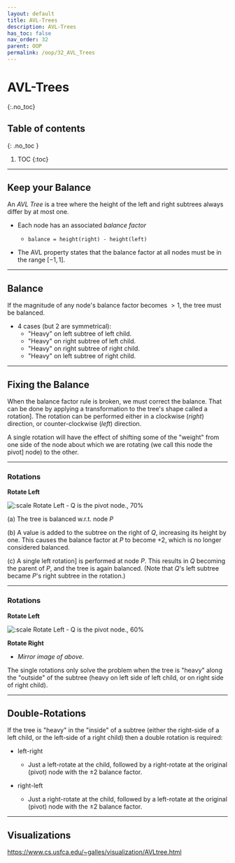```yaml
---
layout: default
title: AVL-Trees
description: AVL-Trees
has_toc: false
nav_order: 32
parent: OOP
permalink: /oop/32_AVL_Trees
---
```


# AVL-Trees
{:.no_toc}

## Table of contents
{: .no_toc }

1. TOC
{:toc}
---

## Keep your Balance

An _AVL Tree_ is a tree where the height of the left and right subtrees always differ by at most one.

* Each node has an associated _balance factor_
    * `balance = height(right) - height(left)`

* The AVL property states that the balance factor at all nodes must be in the range $[-1,1]$.

---

## Balance

If the magnitude of any node's balance factor becomes $>1$, the tree must be balanced.

* 4 cases (but 2 are symmetrical):
    * "Heavy" on left subtree of left child.
    * "Heavy" on right subtree of left child.
    * "Heavy" on right subtree of right child.
    * "Heavy" on left subtree of right child.

---

## Fixing the Balance

When the balance factor rule is broken, we must correct the balance.  That can be done
by applying a transformation to the tree's shape called a rotation].  The rotation
can be performed either in a clockwise (_right_) direction, or counter-clockwise 
(_left_) direction.

A single rotation will have the effect of shifting some of the "weight" from one side 
of the node about which we are rotating (we call this node the pivot] node) to
the other.

---

### Rotations

**Rotate Left**

![:scale Rotate Left - $Q$ is the pivot node., 70%]({{site.baseurl}}/assets/CS50pics/avl_tree/tree_rotate_left.svg "Rotate Left - $Q$ is the pivot node.")


(a) The tree is balanced w.r.t. node _P_

(b) A value is added to the subtree on the right of _Q_, increasing its height by one. This causes the balance factor at _P_ to become +2, which is no longer considered balanced.

(c) A single left rotation] is performed at node _P_.  This results in _Q_ becoming the parent of _P_, and the tree is again balanced.  (Note that _Q_'s left subtree became _P_'s right subtree in the rotation.)

---

### Rotations

**Rotate Left**

![:scale Rotate Left - $Q$ is the pivot node., 60%]({{site.baseurl}}/assets/CS50pics/avl_tree/tree_rotate_left.svg "Rotate Left - $Q$ is the pivot node.")

**Rotate Right**

* _Mirror image of above._

The single rotations only solve the problem when the tree is "heavy" along the "outside" of the subtree (heavy on left side of left child, or on right side of right child).

---

## Double-Rotations

If the tree is "heavy" in the "inside" of a subtree (either the right-side of a left child, or the left-side of a right child) then a double rotation is required:

* left-right
    * Just a left-rotate at the child, followed by a right-rotate at the original (pivot) node with the &plusmn;2 balance factor.

* right-left
    * Just a right-rotate at the child, followed by a left-rotate at the original (pivot) node with the &plusmn;2 balance factor.

---

## Visualizations

<https://www.cs.usfca.edu/~galles/visualization/AVLtree.html>


